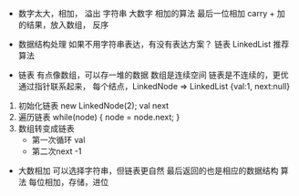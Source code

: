 - 数字太大，相加，
  溢出
  字符串 大数字
  相加的算法
  最后一位相加
  carry + 加的结果，放入数组，
  反序
- 数据结构处理
  如果不用字符串表达，有没有表达方案？
  链表 LinkedList
  推荐算法

- 链表
 有点像数组，可以存一堆的数据
 数组是连续空间 
 链表是不连续的，更优 通过指针联系起来，
 每个结点，LinkedNode => LinkedList
 {val:1, next:null}

 1. 初始化链表 new LinkedNode(2);
    val next
 2. 遍历链表
    while(node) {
        node = node.next;
    }
 3. 数组转变成链表
    - 第一次循环 val
    - 第二次next -1

- 大数相加 可以选择字符串，但链表更自然 
  最后返回的也是相应的数据结构
  算法 每位相加，存储，进位